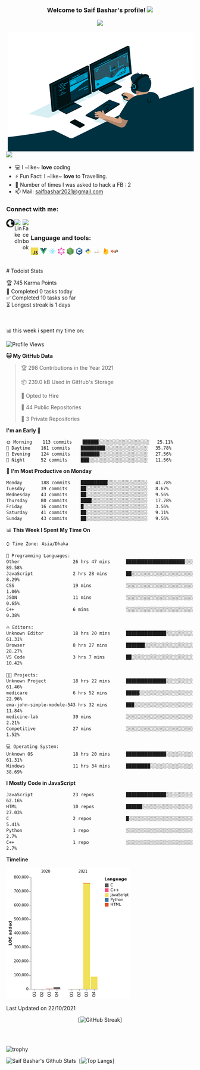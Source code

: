 <h3 align="center">
  Welcome to Saif Bashar's profile!
  <img src="https://media.giphy.com/media/hvRJCLFzcasrR4ia7z/giphy.gif" width="28">
</h3>
<p align="center">
  <a href="https://github.com/saifbashar"><img src="https://readme-typing-svg.herokuapp.com/?lines=Full-stack%20web%20and%20app%20developer;Self-taught%20UI%2FUX%20Designer;2%2B%20years%20of%20coding%20experience;Always%20learning%20new%20things&center=true&width=380&height=45"></a>
</p>


<img align="right" alt="GIF" src="https://raw.githubusercontent.com/saifbashar/saifbashar/main/code.gif" width="500" height="320" />

  
![](https://komarev.com/ghpvc/?username=saifbashar&color=green&style=flat-square&label=PROFILE+VIEWS)



  
  

- 💻 I ~like~ **love** coding
- ⚡ Fun Fact: I ~like~ **love** to Travelling.
- 🏅 Number of times I was asked to hack a FB : 2
- 📫 Mail: saifbashar2021@gmail.com

 
<!-- - Usesless Stats:
 👯 I have successfully worked on production level projects regarding android, web and backend.
currently perfecting my skills with ReactJS and Android MVVM Architecture.


-->
 ### Connect with me:

[<img align="left" alt="" width="22px" src="https://raw.githubusercontent.com/iconic/open-iconic/master/svg/globe.svg" />][website]
[<img align="left" alt="LinkedIn" width="22px" src="https://cdn.jsdelivr.net/npm/simple-icons@v3/icons/linkedin.svg" />][linkedin]
[<img align="left" alt="Facebook" width="22px" src="https://cdn.jsdelivr.net/npm/simple-icons@v3/icons/facebook.svg" />][facebook]


<br /> 


 ### Language and tools:

<code><img height="20" src="https://raw.githubusercontent.com/github/explore/80688e429a7d4ef2fca1e82350fe8e3517d3494d/topics/javascript/javascript.png"></code>
<code><img height="20" src="https://raw.githubusercontent.com/github/explore/80688e429a7d4ef2fca1e82350fe8e3517d3494d/topics/vue/vue.png"></code>
<code><img height="20" src="https://raw.githubusercontent.com/github/explore/80688e429a7d4ef2fca1e82350fe8e3517d3494d/topics/react/react.png"></code>
<code><img height="20" src="https://raw.githubusercontent.com/github/explore/5c058a388828bb5fde0bcafd4bc867b5bb3f26f3/topics/graphql/graphql.png"></code>
<code><img height="20" src="https://raw.githubusercontent.com/github/explore/80688e429a7d4ef2fca1e82350fe8e3517d3494d/topics/nodejs/nodejs.png"></code>
<code><img height="20" src="https://raw.githubusercontent.com/github/explore/80688e429a7d4ef2fca1e82350fe8e3517d3494d/topics/cpp/cpp.png"></code>
<code><img height="20" src="https://raw.githubusercontent.com/github/explore/80688e429a7d4ef2fca1e82350fe8e3517d3494d/topics/python/python.png"></code>
<code><img height="20" src="https://raw.githubusercontent.com/github/explore/80688e429a7d4ef2fca1e82350fe8e3517d3494d/topics/mysql/mysql.png"></code>
<code><img height="20" src="https://raw.githubusercontent.com/github/explore/80688e429a7d4ef2fca1e82350fe8e3517d3494d/topics/firebase/firebase.png"></code>
<code><img height="20" src="https://raw.githubusercontent.com/github/explore/80688e429a7d4ef2fca1e82350fe8e3517d3494d/topics/git/git.png"></code>

  
  


<br />
# Todoist Stats

<!-- TODO-IST:START -->
🏆  745 Karma Points           
🌸  Completed 0 tasks today           
✅  Completed 10 tasks so far           
⏳  Longest streak is 1 days
<!-- TODO-IST:END -->
<br />

📊 this week i spent my time on:
<br />

<!--START_SECTION:waka-->
![Profile Views](http://img.shields.io/badge/Profile%20Views-1-blue)

**🐱 My GitHub Data** 

> 🏆 298 Contributions in the Year 2021
 > 
> 📦 239.0 kB Used in GitHub's Storage 
 > 
> 💼 Opted to Hire
 > 
> 📜 44 Public Repositories 
 > 
> 🔑 3 Private Repositories  
 > 
**I'm an Early 🐤** 

```text
🌞 Morning    113 commits    ██████░░░░░░░░░░░░░░░░░░░   25.11% 
🌆 Daytime    161 commits    █████████░░░░░░░░░░░░░░░░   35.78% 
🌃 Evening    124 commits    ███████░░░░░░░░░░░░░░░░░░   27.56% 
🌙 Night      52 commits     ███░░░░░░░░░░░░░░░░░░░░░░   11.56%

```
📅 **I'm Most Productive on Monday** 

```text
Monday       188 commits    ██████████░░░░░░░░░░░░░░░   41.78% 
Tuesday      39 commits     ██░░░░░░░░░░░░░░░░░░░░░░░   8.67% 
Wednesday    43 commits     ██░░░░░░░░░░░░░░░░░░░░░░░   9.56% 
Thursday     80 commits     ████░░░░░░░░░░░░░░░░░░░░░   17.78% 
Friday       16 commits     █░░░░░░░░░░░░░░░░░░░░░░░░   3.56% 
Saturday     41 commits     ██░░░░░░░░░░░░░░░░░░░░░░░   9.11% 
Sunday       43 commits     ██░░░░░░░░░░░░░░░░░░░░░░░   9.56%

```


📊 **This Week I Spent My Time On** 

```text
⌚︎ Time Zone: Asia/Dhaka

💬 Programming Languages: 
Other                    26 hrs 47 mins      ██████████████████████░░░   89.58% 
JavaScript               2 hrs 28 mins       ██░░░░░░░░░░░░░░░░░░░░░░░   8.29% 
CSS                      19 mins             ░░░░░░░░░░░░░░░░░░░░░░░░░   1.06% 
JSON                     11 mins             ░░░░░░░░░░░░░░░░░░░░░░░░░   0.65% 
C++                      6 mins              ░░░░░░░░░░░░░░░░░░░░░░░░░   0.38%

🔥 Editors: 
Unknown Editor           18 hrs 20 mins      ███████████████░░░░░░░░░░   61.31% 
Browser                  8 hrs 27 mins       ███████░░░░░░░░░░░░░░░░░░   28.27% 
VS Code                  3 hrs 7 mins        ██░░░░░░░░░░░░░░░░░░░░░░░   10.42%

🐱‍💻 Projects: 
Unknown Project          18 hrs 22 mins      ███████████████░░░░░░░░░░   61.46% 
medicare                 6 hrs 52 mins       █████░░░░░░░░░░░░░░░░░░░░   22.96% 
ema-john-simple-module-543 hrs 32 mins       ███░░░░░░░░░░░░░░░░░░░░░░   11.84% 
medicine-lab             39 mins             ░░░░░░░░░░░░░░░░░░░░░░░░░   2.21% 
Competitive              27 mins             ░░░░░░░░░░░░░░░░░░░░░░░░░   1.52%

💻 Operating System: 
Unknown OS               18 hrs 20 mins      ███████████████░░░░░░░░░░   61.31% 
Windows                  11 hrs 34 mins      █████████░░░░░░░░░░░░░░░░   38.69%

```

**I Mostly Code in JavaScript** 

```text
JavaScript               23 repos            ███████████████░░░░░░░░░░   62.16% 
HTML                     10 repos            ██████░░░░░░░░░░░░░░░░░░░   27.03% 
C                        2 repos             █░░░░░░░░░░░░░░░░░░░░░░░░   5.41% 
Python                   1 repo              ░░░░░░░░░░░░░░░░░░░░░░░░░   2.7% 
C++                      1 repo              ░░░░░░░░░░░░░░░░░░░░░░░░░   2.7%

```


**Timeline**

![Chart not found](https://raw.githubusercontent.com/saifbashar/saifbashar/main/charts/bar_graph.png) 


 Last Updated on 22/10/2021
<!--END_SECTION:waka-->

<div align="center">
  

[![GitHub Streak](https://github-readme-streak-stats.herokuapp.com?user=saifbashar&theme=synthwave)]
  </div>
  
<br /><br />



  ![trophy](https://github-profile-trophy.vercel.app/?username=saifbashar&theme=juicyfresh&no-frame=true&row=1&&margin-w=20&no-bg=true)

  
<img align="left" alt="Saif Bashar's Github Stats" src="https://github-readme-stats.vercel.app/api?username=saifbashar&show_icons=true" />    &nbsp;
[![Top Langs](https://github-readme-stats.vercel.app/api/top-langs?username=saifbashar&count_private=true&show_icons=true)]
  </div>

  



[website]: https://saifbashar.wordpress.com/
[facebook]: https://www.facebook.com/yepitssaif/
[linkedin]:https://www.linkedin.com/in/saifbashar/
<br/>
<br/>


